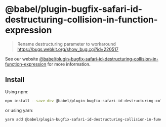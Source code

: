 # @babel/plugin-bugfix-safari-id-destructuring-collision-in-function-expression

> Rename destructuring parameter to workaround https://bugs.webkit.org/show_bug.cgi?id=220517

See our website [@babel/plugin-bugfix-safari-id-destructuring-collision-in-function-expression](https://babeljs.io/docs/babel-plugin-bugfix-safari-id-destructuring-collision-in-function-expression) for more information.

## Install

Using npm:

```sh
npm install --save-dev @babel/plugin-bugfix-safari-id-destructuring-collision-in-function-expression
```

or using yarn:

```sh
yarn add @babel/plugin-bugfix-safari-id-destructuring-collision-in-function-expression --dev
```
